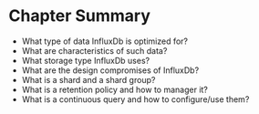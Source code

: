 # Chapter Summary

* What type of data InfluxDb is optimized for?
* What are characteristics of such data? 
* What storage type InfluxDb uses?
* What are the design compromises of InfluxDb?
* What is a shard and a shard group?
* What is a retention policy and how to manager it?
* What is a continuous query and how to configure/use them?